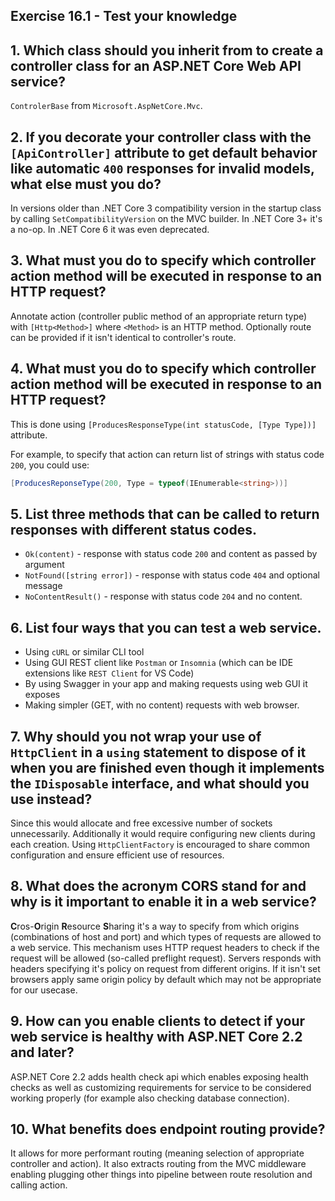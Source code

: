 ## Exercise 16.1 - Test your knowledge

## 1. Which class should you inherit from to create a controller class for an ASP.NET Core Web API service?

`ControlerBase` from `Microsoft.AspNetCore.Mvc`.

## 2. If you decorate your controller class with the `[ApiController]` attribute to get default behavior like automatic `400` responses for invalid models, what else must you do?

In versions older than .NET Core 3 compatibility version in the startup class by calling `SetCompatibilityVersion` on the MVC builder. In .NET Core 3+ it's a no-op. In .NET Core 6 it was even deprecated.

## 3. What must you do to specify which controller action method will be executed in response to an HTTP request?

Annotate action (controller public method of an appropriate return type) with `[Http<Method>]` where `<Method>` is an HTTP method. Optionally route can be provided if it isn't identical to controller's route.

## 4. What must you do to specify which controller action method will be executed in response to an HTTP request?

This is done using `[ProducesResponseType(int statusCode, [Type Type])]` attribute.

For example, to specify that action can return list of strings with status code `200`, you could use:

```cs
[ProducesReponseType(200, Type = typeof(IEnumerable<string>))] 
```

## 5. List three methods that can be called to return responses with different status codes.

- `Ok(content)` - response with status code `200` and content as passed by argument
- `NotFound([string error])` - response with status code `404` and optional message
- `NoContentResult()` - response with status code `204` and no content.

## 6. List four ways that you can test a web service.

- Using `cURL` or similar CLI tool
- Using GUI REST client like `Postman` or `Insomnia` (which can be IDE extensions like `REST Client` for VS Code)
- By using Swagger in your app and making requests using web GUI it exposes
- Making simpler (GET, with no content) requests with web browser.

##  7. Why should you not wrap your use of `HttpClient` in a `using` statement to dispose of it when you are finished even though it implements the `IDisposable` interface, and what should you use instead?

Since this would allocate and free excessive number of sockets unnecessarily. Additionally it would require configuring new clients during each creation. Using `HttpClientFactory` is encouraged to share common configuration and ensure efficient use of resources.  

## 8. What does the acronym CORS stand for and why is it important to enable it in a web service?

**C**ros-**O**rigin **R**esource **S**haring it's a way to specify from which origins (combinations of host and port) and which types of requests are allowed to a web service. This mechanism uses HTTP request headers to check if the request will be allowed (so-called preflight request). Servers responds with headers specifying it's policy on request from different origins.
If it isn't set browsers apply same origin policy by default which may not be appropriate for our usecase.

## 9. How can you enable clients to detect if your web service is healthy with ASP.NET Core 2.2 and later?

ASP.NET Core 2.2 adds health check api which enables exposing health checks as well as customizing requirements for service to be considered working properly (for example also checking database connection).

## 10. What benefits does endpoint routing provide?

It allows for more performant routing (meaning selection of appropriate controller and action). It also extracts routing from the MVC middleware enabling plugging other things into pipeline between route resolution and calling action.